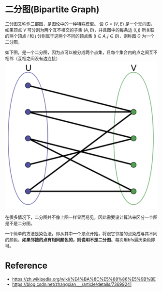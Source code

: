 # 二分图(Bipartite Graph)

二分图又称作二部图，是图论中的一种特殊模型。 设 $G=(V,E)$ 是一个无向图，如果顶点 $V$ 可分割为两个互不相交的子集 $(A,B)$，并且图中的每条边 $(i,j)$ 所关联的两个顶点 $i$ 和 $j$ 分别属于这两个不同的顶点集 $(i \in A,j \in B)$，则称图 $G$ 为一个二分图。

如下图，是一个二分图，因为点可以被分成两个点集，且每个集合内的点之间互不相邻（互相之间没有边连接）
![](fig/4.png)


在很多情况下，二分图并不像上图一样显而易见，因此需要设计算法来区分一个图是不是二分图。

一个简单的方法是染色法，即从其中一个顶点开始，将跟它邻接的点染成与其不同的颜色，**如果邻接的点有相同颜色的，则说明不是二分图**。每次用bfs遍历染色即可。




# Reference

 - https://zh.wikipedia.org/wiki/%E4%BA%8C%E5%88%86%E5%9B%BE
 - https://blog.csdn.net/zhangxian___/article/details/73699241
